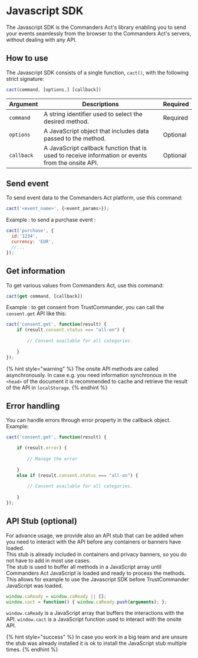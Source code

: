 # Javascript SDK

The Javascript SDK is the Commanders Act's library enabling you to send your events seamlessly from the browser to the Commanders Act's servers, without dealing with any API.

## How to use

The Javascript SDK consists of a single function, `cact()`, with the following strict signature:

```javascript
cact(command, [options,] [callback])
```

| Argument   | Descriptions                                                                                      | Required |
| ---------- | ------------------------------------------------------------------------------------------------- | -------- |
| `command`  | A string identifier used to select the desired method.                                            | Required |
| `options`  | A JavaScript object that includes data passed to the method.                                      | Optional |
| `callback` | A JavaScript callback function that is used to receive information or events from the onsite API. | Optional |

## Send event

To send event data to the Commanders Act platform, use this command:

```javascript
cact('<event_name>', {<event_params>});
```

Example : to send a purchase event :

```javascript
cact('purchase', { 
  id:'1234',
  currency: 'EUR',
  //...
});
```

## Get information

To get various values from Commanders Act, use this command:

```javascript
cact(get command, [callback])
```

Example : to get consent from TrustCommander, you can call the `consent.get` API like this:&#x20;

```javascript
cact('consent.get', function(result) {
    if (result.consent.status === "all-on") {
        
        // Consent available for all categories.
        
    }
});
```

{% hint style="warning" %}
The onsite API methods are called asynchronously. In case e.g. you need information synchronous in the `<head>` of the document it is recommended to cache and retrieve the result of the API in `localStorage`.
{% endhint %}

## Error handling

You can handle errors through error property in the callback object.\
Example:&#x20;

```javascript
cact('consent.get', function(result) {

    if (result.error) {
    
        // Manage the error
    
    }
    else if (result.consent.status === "all-on") {
        
        // Consent available for all categories.
        
    }
});
```

## API Stub (optional)

For advance usage, we provide also an API stub that can be added when you need to interact with the API before any containers or banners have loaded.\
This stub is already included in containers and privacy banners, so you do not have to add in most use cases.\
The stub is used to buffer all methods in a JavaScript array until Commanders Act JavaScript is loaded and ready to process the methods. This allows for example to use the Javascript SDK before TrustCommander JavaScript was loaded.

```javascript
window.caReady = window.caReady || []; 
window.cact = function() { window.caReady.push(arguments); };
```

`window.caReady` is a JavaScript array that buffers the interactions with the API. `window.cact` is a JavaScript function used to interact with the onsite API.

{% hint style="success" %}
In case you work in a big team and are unsure the stub was already installed it is ok to install the JavaScript stub multiple times.
{% endhint %}
